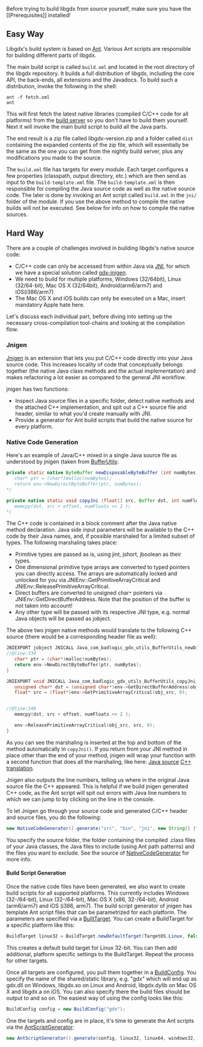 Before trying to build libgdx from source yourself, make sure you have the [[Prerequisites]] installed!

## Easy Way ##
Libgdx's build system is based on [Ant](http://ant.apache.org/). Various Ant scripts are responsible for building different parts of libgdx.

The main build script is called `build.xml` and located in the root directory of the libgdx repository. It builds a full distribution of libgdx, including the core API, the back-ends, all extensions and the Javadocs. To build such a distribution, invoke the following in the shell:

```
ant -f fetch.xml
ant
```

This will first fetch the latest native libraries (compiled C/C++ code for all platforms) from the [build server](http://libgdx.badlogicgames.com/nightlies/) so you don't have to build them yourself. Next it will invoke the main build script to build all the Java parts. 

The end result is a zip file called libgdx-version.zip and a folder called `dist` containing the expanded contents of the zip file, which will essentially be the same as the one you can get from the nightly build server, plus any modifications you made to the source.

The `build.xml` file has targets for every module. Each target configures a few properties (classpath, output directory, etc.) which are then send as input to the `build-template.xml` file. The `build-template.xml` is then responsible for compiling the Java source code as well as the native source code. The later is done by invoking an Ant script called `build.xml` in the `jni/` folder of the module. If you use the above method to compile the native builds will not be executed. See below for info on how to compile the native sources.

## Hard Way ##
There are a couple of challenges involved in building libgdx's native source code:

  * C/C++ code can only be accessed from within Java via [JNI](http://en.wikipedia.org/wiki/Java_Native_Interface), for which we have a special solution called [gdx-jnigen](http://www.badlogicgames.com/wordpress/?p=2254).
  * We need to build for multiple platforms, Windows (32/64bit), Linux (32/64-bit), Mac OS X (32/64bit), Android(arm6/arm7) and iOS(i386/arm7)
  * The Mac OS X and iOS builds can only be executed on a Mac, insert mandatory Apple hate here.

Let's discuss each individual part, before diving into setting up the necessary cross-compilation tool-chains and looking at the compilation flow.

### Jnigen ###
[Jnigen](https://github.com/libgdx/libgdx/tree/master/extensions/gdx-jnigen) is an extension that lets you put C/C++ code directly into your Java source code. This increases locality of code that conceptually belongs together (the native Java class methods and the actual implementation) and makes refactoring a lot easier as compared to the general JNI workflow.

jnigen has two functions:
  
  * Inspect Java source files in a specific folder, detect native methods and the attached C++ implementation, and spit out a C++ source file and header, similar to what you'd create manually with JNI.
  * Provide a generator for Ant build scripts that build the native source for every platform.


### Native Code Generation ###
Here's an example of Java/C++ mixed in a single Java source file as understood by jnigen (taken from [BufferUtils](https://github.com/libgdx/libgdx/blob/master/backends/gdx-backends-gwt/src/com/badlogic/gdx/backends/gwt/emu/com/badlogic/gdx/utils/BufferUtils.java):


```java
private static native ByteBuffer newDisposableByteBuffer (int numBytes); /*
   char* ptr = (char*)malloc(numBytes);
   return env->NewDirectByteBuffer(ptr, numBytes);
*/

private native static void copyJni (float[] src, Buffer dst, int numFloats, int offset); /*
   memcpy(dst, src + offset, numFloats << 2 );
*/
```

The C++ code is contained in a block comment after the Java native method declaration. Java side input parameters will be available to the C++ code by their Java names, and, if possible marshaled for a limited subset of types. The following marshaling takes place:

  * Primitive types are passed as is, using jint, jshort, jboolean as their types.
  * One dimensional primitive type arrays are converted to typed pointers you can directly access. The arrays are automatically locked and unlocked for you via JNIEnv::GetPrimitiveArrayCritical and JNIEnv::ReleasePrimitiveArrayCritical.
  * Direct buffers are converted to unsigned char`*` pointers via JNIEnv::GetDirectBufferAddress. Note that the position of the buffer is not taken into account!
  * Any other type will be passed with its respective JNI type, e.g. normal Java objects will be passed as jobject.

The above two jnigen native methods would translate to the following C++ source (there would be a corresponding header file as well):

```cpp
JNIEXPORT jobject JNICALL Java_com_badlogic_gdx_utils_BufferUtils_newDisposableByteBuffer(JNIEnv* env, jclass clazz, jint numBytes) {
//@line:334
   char* ptr = (char*)malloc(numBytes);
   return env->NewDirectByteBuffer(ptr, numBytes);
}

JNIEXPORT void JNICALL Java_com_badlogic_gdx_utils_BufferUtils_copyJni___3FLjava_nio_Buffer_2II(JNIEnv* env, jclass clazz, jfloatArray obj_src, jobject obj_dst, jint numFloats, jint offset) {
   unsigned char* dst = (unsigned char*)env->GetDirectBufferAddress(obj_dst);
   float* src = (float*)env->GetPrimitiveArrayCritical(obj_src, 0);


//@line:348
   memcpy(dst, src + offset, numFloats << 2 );

   env->ReleasePrimitiveArrayCritical(obj_src, src, 0);
}
```

As you can see the marshaling is inserted at the top and bottom of the method automatically in `copyJni()`. If you return from your JNI method in place other than the end of your method, jnigen will wrap your function with a second function that does all the marshaling, like here: [Java source](https://github.com/libgdx/libgdx/blob/master/extensions/gdx-freetype/src/com/badlogic/gdx/graphics/g2d/freetype/FreeType.java#L584) [C++ translation](https://github.com/libgdx/libgdx/blob/master/extensions/gdx-freetype/jni/com.badlogic.gdx.graphics.g2d.freetype.FreeType.cpp#L472).

Jnigen also outputs the line numbers, telling us where in the original Java source file the C++ appeared. This is helpful if we build jnigen generated C++ code, as the Ant script will spit out errors with Java line numbers to which we can jump to by clicking on the line in the console.

To let Jnigen go through your source code and generated C/C++ header and source files, you do the following:

```java
new NativeCodeGenerator().generate("src", "bin", "jni", new String[] {"**/*"}, null);
```

You specify the source folder, the folder containing the compiled .class files of your Java classes, the Java files to include (using Ant path patterns) and the files you want to exclude. See the source of [NativeCodeGenerator](https://github.com/libgdx/libgdx/blob/master/extensions/gdx-jnigen/src/com/badlogic/gdx/jnigen/NativeCodeGenerator.java) for more info.

#### Build Script Generation ####
Once the native code files have been generated, we also want to create build scripts for all supported platforms. This currently includes Windows (32-/64-bit), Linux (32-/64-bit), Mac OS X (x86, 32-/64-bit), Android (arm6/arm7) and iOS (i386, arm7). The build script generator of jnigen has template Ant script files that can be parametrized for each platform. The parameters are specified via a [BuiltTarget](https://github.com/libgdx/libgdx/blob/master/extensions/gdx-jnigen/src/com/badlogic/gdx/jnigen/BuildTarget.java). You can create a BuildTarget for a specific platform like this:

```java
BuildTarget linux32 = BuildTarget.newDefaultTarget(TargetOS.Linux, false);
```

This creates a default build target for Linux 32-bit. You can then add additional, platform specific settings to the BuildTarget. Repeat the process for other targets.

Once all targets are configured, you pull them together in a [BuildConfig](https://github.com/libgdx/libgdx/blob/master/extensions/gdx-jnigen/src/com/badlogic/gdx/jnigen/BuildConfig.java). You specify the name of the shared/static library, e.g. "gdx" which will end up as gdx.dll on Windows, libgdx.so on Linux and Android, libgdx.dylib on Mac OS X and libgdx.a on iOS. You can also specify there the build files should be output to and so on. The easiest way of using the config looks like this:

```java
BuildConfig config = new BuildConfig("gdx");
```

One the targets and config are in place, it's time to generate the Ant scripts via the [AntScriptGenerator](https://github.com/libgdx/libgdx/blob/master/extensions/gdx-jnigen/src/com/badlogic/gdx/jnigen/AntScriptGenerator.java):

```java
new AntScriptGenerator().generate(config, linux32, linux64, windows32, windows64, macosx, android, ios)
```